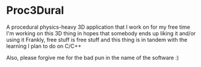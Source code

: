 # Proc3Dural
A procedural physics-heavy 3D application that I work on for my free time
I'm working on this 3D thing in hopes that somebody ends up liking it and/or using it
Frankly, free stuff is free stuff and this thing is in tandem with the learning I plan to do on C/C++

Also, please forgive me for the bad pun in the name of the software :)
